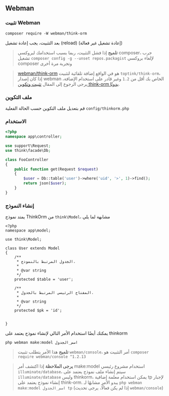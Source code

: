 ## Webman

### تثبيت Webman

`composer require -W webman/think-orm`

بعد التثبيت، يجب إعادة تشغيل (reload) (إعادة تشغيل غير فعالة)

> **تلميح**
> إذا فشل التثبيت، ربما بسبب استخدامك لبروكسي composer، جرب تشغيل `composer config -g --unset repos.packagist` لإلغاء بروكسي composer وتجربة مرة أخرى

> [webman/think-orm](https://www.workerman.net/plugin/14) هو في الواقع إضافة تلقائية لتثبيت `toptink/think-orm`، إذا كان إصدار webman الخاص بك أقل من `1.2` وغير قادر على استخدام الإضافة، يرجى الرجوع إلى المقال [تثبيت وتكوين think-orm يدويًا](https://www.workerman.net/a/1289).

### ملف التكوين
قم بتعديل ملف التكوين حسب الحالة الفعلية `config/thinkorm.php`

### الاستخدام

```php
<?php
namespace app\controller;

use support\Request;
use think\facade\Db;

class FooController
{
    public function get(Request $request)
    {
        $user = Db::table('user')->where('uid', '>', 1)->find();
        return json($user);
    }
}
```

### إنشاء النموذج

يمتد نموذج ThinkOrm من `think\Model`، مشابهة لما يلي
```
<?php
namespace app\model;

use think\Model;

class User extends Model
{
    /**
     * الجدول المرتبط بالنموذج.
     *
     * @var string
     */
    protected $table = 'user';

    /**
     * المفتاح الرئيسي المرتبط بالجدول.
     *
     * @var string
     */
    protected $pk = 'id';

    
}
```

يمكنك أيضًا استخدام الأمر التالي لإنشاء نموذج يعتمد على thinkorm
```
php webman make:model اسم_الجدول
```

> **تلميح**
> هذا الأمر يتطلب تثبيت `webman/console`، أمر التثبيت هو `composer require webman/console ^1.2.13`

> **يرجى الملاحظة**
> إذا اكتشف أمر make:model استخدام مشروع رئيسي `illuminate/database`، سيتم إنشاء ملف نموذج يعتمد على `illuminate/database` وليس thinkorm، يمكن استخدام معلمة إضافية tp لإجبار إنشاء نموذج يعتمد على think-orm. يبدو الأمر مشابهًا لـ `php webman make:model اسم_الجدول tp` (إذا لم يكن فعالًا، يرجى تحديث `webman/console`)
